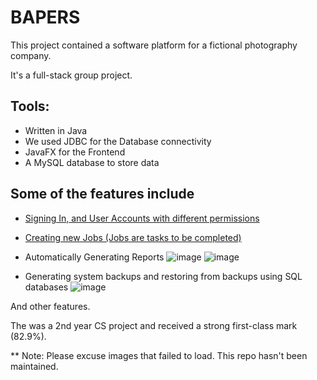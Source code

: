 # BAPERS

This project contained a software platform for a fictional photography company.

It's a full-stack group project. 

## Tools:
- Written in Java
- We used JDBC for the Database connectivity
- JavaFX for the Frontend
- A MySQL database to store data

## Some of the features include

- [Signing In, and User Accounts with different permissions](https://github.com/Javonnep/BAPERS-FINAL/assets/28714185/8251f17f-4f1e-41ea-8fa6-bbf0a1aeeec9)

- [Creating new Jobs (Jobs are tasks to be completed)](https://github.com/Javonnep/BAPERS-FINAL/assets/28714185/7fb6209a-9c4d-4e16-bf91-bc0795aa1188)

- Automatically Generating Reports
![image](https://github.com/Javonnep/BAPERS-FINAL/assets/28714185/2cff208d-4af1-4dab-b93a-bbd89d98948b)
![image](https://github.com/Javonnep/BAPERS-FINAL/assets/28714185/f74af234-ce17-4ca0-b808-328195f79094)

- Generating system backups and restoring from backups using SQL databases
![image](https://github.com/Javonnep/BAPERS-FINAL/assets/28714185/3d3c84f8-ce5f-4dbe-8239-0a32cf75a02e)

And other features.

The was a 2nd year CS project and received a strong first-class mark (82.9%). 

** Note: Please excuse images that failed to load. This repo hasn't been maintained.
